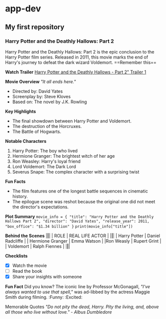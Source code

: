 # app-dev
## My first repository

### Harry Potter and the Deathly Hallows: Part 2

Harry Potter and the Deathly Hallows: Part 2 is the epic conclusion to the Harry Potter film series. Released in 2011, this movie marks the end of Harry's journey to defeat the dark wizard Voldemort. ==Remember this==

**Watch Trailer**
[Harry Potter and the Deathly Hallows - Part 2" Trailer 1](https://www.youtube.com/watch?v=mObK5XD8udk)

**Movie Overview**
*"It all ends here."*

- Directed by: David Yates
- Screenplay by: Steve Kloves
- Based on: The novel by J.K. Rowling

**Key Highlights**
- The final showdown between Harry Potter and Voldemort.
- The destruction of the Horcruxes.
- The Battle of Hogwarts.

**Notable Characters**
1. Harry Potter: The boy who lived
2. Hermione Granger: The brightest witch of her age
3. Ron Weasley: Harry's loyal friend
4. Lord Voldemort: The Dark Lord
5. Severus Snape: The complex character with a surprising twist

**Fun Facts**
- The film features one of the longest battle sequences in cinematic history.
- The epilogue scene was reshot because the original one did not meet the director's expectations.

**Plot Summary**
`movie_info = {
    "title": "Harry Potter and the Deathly Hallows Part 2",
    "director": "David Yates",
    "release_year": 2011,
    "box_office": "$1.34 billion"
}`
`print(movie_info["title"])`

**Behind the Scenes**
|__________________|__________________|
| ROLE             | REAL LIFE ACTOR  |
|__________________|__________________|
| Harry Potter     | Daniel Radcliffe |
| Hermione Granger | Emma Watson      |
|Ron Weasly        | Rupert Grint     |
| Voldemort        | Ralph Fiennes    |
|__________________|__________________|

**Checklists**
- [x] Watch the movie
- [ ] Read the book
- [x] Share your insights with someone

**Fun Fact**
Did you know? The iconic line by Professor McGonagall, *"I've always wanted to use that spell,"* was ad-libbed by the actress Maggie Smith during filming. :Funny: :Excited:

Memorable Quotes
*"Do not pity the dead, Harry. Pity the living, and, above all those who live without love." - Albus Dumbledore* 

